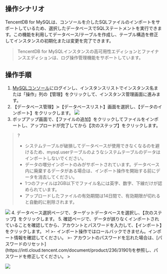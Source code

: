 ## 操作シナリオ
TencentDB for MySQLは、コンソールを介したSQLファイルのインポートをサポートしているため、選択したデータベースでSQLステートメントを実行できます。この機能を利用してデータベース/テーブルを作成し、テーブル構造を修正してインスタンスの初期化または変更を完了できます。
>TencentDB for MySQLインスタンスの高可用性エディションとファイナンスエディションは、ログ操作管理機能をサポートしています。

## 操作手順
1. [MySQLコンソール](https://console.cloud.tencent.com/cdb)にログインし、インスタンスリストでインスタンス名または「操作」列の【管理】をクリックして、インスタンス管理画面に進みます。
2. 【データベース管理】≻【データベースリスト】画面を選択し、【データのインポート】をクリックします。
![](https://main.qcloudimg.com/raw/a8854e74caebb9c69d831dc1583c10c0.png)
3. ポップアップ画面で、【ファイルの追加】をクリックしてファイルをインポートし、アップロードが完了してから【次のステップ】をクリックします。
>?
>- システムテーブルが破損してデータベースが使用できなくなるのを避けるため、mysql.userテーブルのようなシステムテーブルのデータはインポートしないでください。 
>- データの増分インポートのみがサポートされています。データベース内に廃棄するデータがある場合は、インポート操作を開始する前にデータを消去してください。
>- 1つのファイルは2GB以下でファイル名には英字、数字、下線だけが認められています。
>- アップロードしたファイルの有効期間は14日間で、有効期限が切れると自動的に削除されます。
>
<img src="https://main.qcloudimg.com/raw/fd6c70707a8722ca64a87f71978e2a2a.png">
4. データベース選択ページで、ターゲットデータベースを選択し、【次のステップ】をクリックします。
5. 確認ページで、データが誤りなくインポートされていることを確認してから、アカウントとパスワードを入力して、【インポート】をクリックします。
>!
>- インポート操作ではロールバックできません。インポート情報を確認してください。
>- アカウントのパスワードを忘れた場合は、[パスワードのリセット](https://intl.cloud.tencent.com/document/product/236/31901)を参照し、パスワードを修正してください。
>

![](https://main.qcloudimg.com/raw/e21ccbe6c1f0a95cd46b4387fea1fab1.png)

